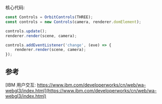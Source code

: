 

核心代码:

```js
const Controls = OrbitControls(THREE);
const controls = new Controls(camera, renderer.domElement);

controls.update();
renderer.render(scene, camera);

controls.addEventListener('change', (eve) => {
    renderer.render(scene, camera);
});
```

## 参考

[IBM 用户交互: https://www.ibm.com/developerworks/cn/web/wa-webgl3/index.html](https://www.ibm.com/developerworks/cn/web/wa-webgl3/index.html)
